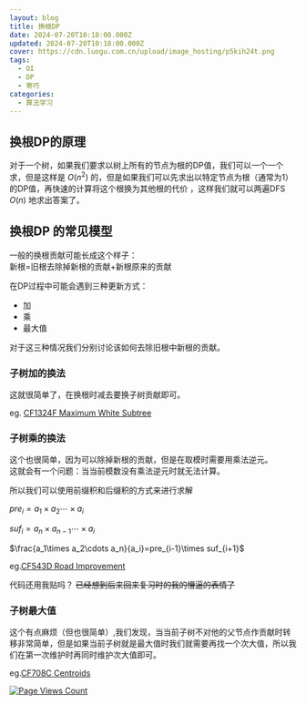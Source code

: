 ```yaml
---
layout: blog
title: 换根DP
date: 2024-07-20T10:18:00.000Z
updated: 2024-07-20T10:18:00.000Z
cover: https://cdn.luogu.com.cn/upload/image_hosting/p5kih24t.png
tags:
  - OI
  - DP
  - 寄巧
categories:
  - 算法学习
---
```

## 换根DP的原理

对于一个树，如果我们要求以树上所有的节点为根的DP值，我们可以一个一个求，但是这样是 $O(n^2)$ 的，但是如果我们可以先求出以特定节点为根（通常为1） 的DP值，再快速的计算将这个根换为其他根的代价
，这样我们就可以两遍DFS $O(n)$ 地求出答案了。

## 换根DP 的常见模型

一般的换根贡献可能长成这个样子：  
新根=旧根去除掉新根的贡献+新根原来的贡献

在DP过程中可能会遇到三种更新方式：
+ 加
+ 乘
+ 最大值

对于这三种情况我们分别讨论该如何去除旧根中新根的贡献。

### 子树加的换法

这就很简单了，在换根时减去要换子树贡献即可。

eg. [CF1324F Maximum White Subtree](https://www.luogu.com.cn/problem/CF1324F)


### 子树乘的换法

这个也很简单，因为可以除掉新根的贡献，但是在取模时需要用乘法逆元。  
这就会有一个问题：当当前模数没有乘法逆元时就无法计算。

所以我们可以使用前缀积和后缀积的方式来进行求解 
 
$pre_i = a_1 \times a_2 \cdots \times a_i$  

$suf_i = a_n \times a_{n-1} \cdots \times a_i$  

$\frac{a_1\times a_2\cdots a_n}{a_i}=pre_{i-1}\times suf_{i+1}$

eg.[CF543D Road Improvement](https://www.luogu.com.cn/problem/CF543D)

代码还用我贴吗？ ~~已经想到后来回来复习时的我的懵逼的表情了~~


### 子树最大值

这个有点麻烦（但也很简单）,我们发现，当当前子树不对他的父节点作贡献时转移非常简单，但是如果当前子树就是最大值时我们就需要再找一个次大值，所以我们在第一次维护时再同时维护次大值即可。

eg.[CF708C Centroids](https://www.luogu.com.cn/problem/CF708C)

[![Page Views Count](https://badges.toozhao.com/badges/01J3FJT8Q8RK9KE2XW173FM96Y/green.svg)](https://badges.toozhao.com/stats/01J3FJT8Q8RK9KE2XW173FM96Y "Get your own page views count badge on badges.toozhao.com")
